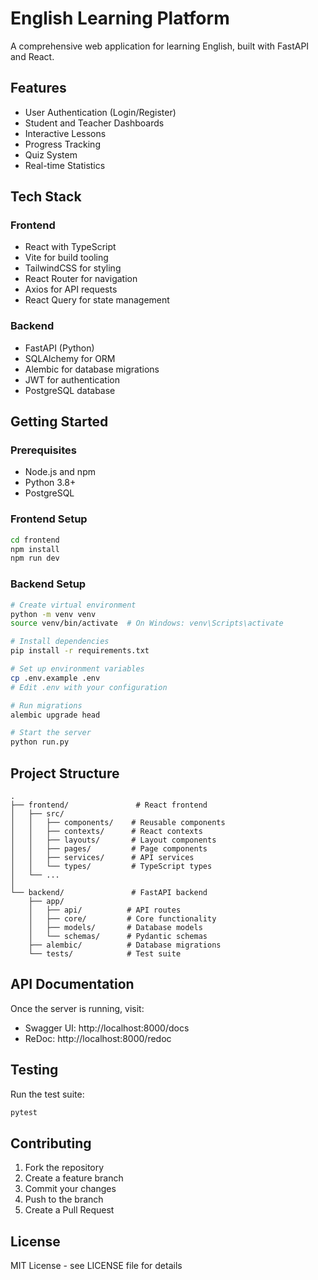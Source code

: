 # English Learning Platform

A comprehensive web application for learning English, built with FastAPI and React.

## Features

- User Authentication (Login/Register)
- Student and Teacher Dashboards
- Interactive Lessons
- Progress Tracking
- Quiz System
- Real-time Statistics

## Tech Stack

### Frontend
- React with TypeScript
- Vite for build tooling
- TailwindCSS for styling
- React Router for navigation
- Axios for API requests
- React Query for state management

### Backend
- FastAPI (Python)
- SQLAlchemy for ORM
- Alembic for database migrations
- JWT for authentication
- PostgreSQL database

## Getting Started

### Prerequisites
- Node.js and npm
- Python 3.8+
- PostgreSQL

### Frontend Setup
```bash
cd frontend
npm install
npm run dev
```

### Backend Setup
```bash
# Create virtual environment
python -m venv venv
source venv/bin/activate  # On Windows: venv\Scripts\activate

# Install dependencies
pip install -r requirements.txt

# Set up environment variables
cp .env.example .env
# Edit .env with your configuration

# Run migrations
alembic upgrade head

# Start the server
python run.py
```

## Project Structure

```
.
├── frontend/               # React frontend
│   ├── src/
│   │   ├── components/    # Reusable components
│   │   ├── contexts/      # React contexts
│   │   ├── layouts/       # Layout components
│   │   ├── pages/         # Page components
│   │   ├── services/      # API services
│   │   └── types/         # TypeScript types
│   └── ...
│
└── backend/               # FastAPI backend
    ├── app/
    │   ├── api/          # API routes
    │   ├── core/         # Core functionality
    │   ├── models/       # Database models
    │   └── schemas/      # Pydantic schemas
    ├── alembic/          # Database migrations
    └── tests/            # Test suite
```

## API Documentation

Once the server is running, visit:
- Swagger UI: http://localhost:8000/docs
- ReDoc: http://localhost:8000/redoc

## Testing

Run the test suite:
```bash
pytest
```

## Contributing

1. Fork the repository
2. Create a feature branch
3. Commit your changes
4. Push to the branch
5. Create a Pull Request

## License

MIT License - see LICENSE file for details